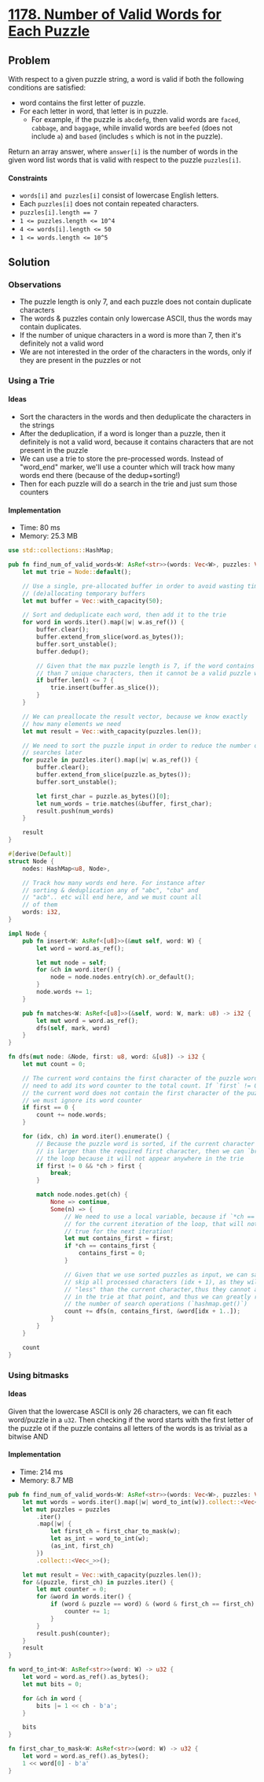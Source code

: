 # [1178. Number of Valid Words for Each Puzzle](https://leetcode.com/problems/number-of-valid-words-for-each-puzzle/)

## Problem

With respect to a given puzzle string, a word is valid if both the following
conditions are satisfied:

* word contains the first letter of puzzle.
* For each letter in word, that letter is in puzzle.
    * For example, if the puzzle is `abcdefg`, then valid words are `faced`,
      `cabbage`, and `baggage`, while invalid words are `beefed` (does not
      include `a`) and `based` (includes `s` which is not in the puzzle).

Return an array answer, where `answer[i]` is the number of words in the given
word list words that is valid with respect to the puzzle `puzzles[i]`.

#### Constraints

* `words[i]` an`d puzzles[i]` consist of lowercase English letters.
* Each `puzzles[i]` does not contain repeated characters.
* `puzzles[i].length == 7`
* `1 <= puzzles.length <= 10^4`
* `4 <= words[i].length <= 50`
* `1 <= words.length <= 10^5`

## Solution

### Observations

* The puzzle length is only 7, and each puzzle does not contain duplicate
  characters
* The words & puzzles contain only lowercase ASCII, thus the words may contain
  duplicates.
* If the number of unique characters in a word is more than 7, then it's
  definitely not a valid word
* We are not interested in the order of the characters in the words, only if
  they are present in the puzzles or not

### Using a Trie

#### Ideas

* Sort the characters in the words and then deduplicate the characters in the
  strings
* After the deduplication, if a word is longer than a puzzle, then it definitely
  is not a valid word, because it contains characters that are not present in
  the puzzle
* We can use a trie to store the pre-processed words. Instead of "word_end"
  marker, we'll use a counter which will track how many words end there (because
  of the dedup+sorting!)
* Then for each puzzle will do a search in the trie and just sum those counters

#### Implementation

* Time: 80 ms
* Memory: 25.3 MB

```rust
use std::collections::HashMap;

pub fn find_num_of_valid_words<W: AsRef<str>>(words: Vec<W>, puzzles: Vec<W>) -> Vec<i32> {
    let mut trie = Node::default();

    // Use a single, pre-allocated buffer in order to avoid wasting time in
    // (de)allocating temporary buffers
    let mut buffer = Vec::with_capacity(50);

    // Sort and deduplicate each word, then add it to the trie
    for word in words.iter().map(|w| w.as_ref()) {
        buffer.clear();
        buffer.extend_from_slice(word.as_bytes());
        buffer.sort_unstable();
        buffer.dedup();

        // Given that the max puzzle length is 7, if the word contains more
        // than 7 unique characters, then it cannot be a valid puzzle word
        if buffer.len() <= 7 {
            trie.insert(buffer.as_slice());
        }
    }

    // We can preallocate the result vector, because we know exactly
    // how many elements we need
    let mut result = Vec::with_capacity(puzzles.len());

    // We need to sort the puzzle input in order to reduce the number of
    // searches later
    for puzzle in puzzles.iter().map(|w| w.as_ref()) {
        buffer.clear();
        buffer.extend_from_slice(puzzle.as_bytes());
        buffer.sort_unstable();

        let first_char = puzzle.as_bytes()[0];
        let num_words = trie.matches(&buffer, first_char);
        result.push(num_words)
    }

    result
}

#[derive(Default)]
struct Node {
    nodes: HashMap<u8, Node>,

    // Track how many words end here. For instance after
    // sorting & deduplication any of "abc", "cba" and
    // "acb".. etc will end here, and we must count all
    // of them
    words: i32,
}

impl Node {
    pub fn insert<W: AsRef<[u8]>>(&mut self, word: W) {
        let word = word.as_ref();

        let mut node = self;
        for &ch in word.iter() {
            node = node.nodes.entry(ch).or_default();
        }
        node.words += 1;
    }

    pub fn matches<W: AsRef<[u8]>>(&self, word: W, mark: u8) -> i32 {
        let mut word = word.as_ref();
        dfs(self, mark, word)
    }
}

fn dfs(mut node: &Node, first: u8, word: &[u8]) -> i32 {
    let mut count = 0;

    // The current word contains the first character of the puzzle word, so we
    // need to add its word counter to the total count. If `first` != 0, then
    // the current word does not contain the first character of the puzzle, thus
    // we must ignore its word counter
    if first == 0 {
        count += node.words;
    }

    for (idx, ch) in word.iter().enumerate() {
        // Because the puzzle word is sorted, if the current character (i.e. `ch`)
        // is larger than the required first character, then we can `break` out of
        // the loop because it will not appear anywhere in the trie
        if first != 0 && *ch > first {
            break;
        }

        match node.nodes.get(ch) {
            None => continue,
            Some(n) => {
                // We need to use a local variable, because if `*ch == first`
                // for the current iteration of the loop, that will not be
                // true for the next iteration!
                let mut contains_first = first;
                if *ch == contains_first {
                    contains_first = 0;
                }

                // Given that we use sorted puzzles as input, we can safely
                // skip all processed characters (idx + 1), as they will be
                // "less" than the current character,thus they cannot appear
                // in the trie at that point, and thus we can greatly reduce
                // the number of search operations (`hashmap.get()`)
                count += dfs(n, contains_first, &word[idx + 1..]);
            }
        }
    }

    count
}
```

### Using bitmasks

#### Ideas

Given that the lowercase ASCII is only 26 characters, we can fit each
word/puzzle in a `u32`. Then checking if the word starts with the first letter
of the puzzle ot if the puzzle contains all letters of the words is as trivial
as a bitwise AND

#### Implementation

* Time: 214 ms
* Memory: 8.7 MB

```rust
pub fn find_num_of_valid_words<W: AsRef<str>>(words: Vec<W>, puzzles: Vec<W>) -> Vec<i32> {
    let mut words = words.iter().map(|w| word_to_int(w)).collect::<Vec<_>>();
    let mut puzzles = puzzles
        .iter()
        .map(|w| {
            let first_ch = first_char_to_mask(w);
            let as_int = word_to_int(w);
            (as_int, first_ch)
        })
        .collect::<Vec<_>>();

    let mut result = Vec::with_capacity(puzzles.len());
    for &(puzzle, first_ch) in puzzles.iter() {
        let mut counter = 0;
        for &word in words.iter() {
            if (word & puzzle == word) & (word & first_ch == first_ch) {
                counter += 1;
            }
        }
        result.push(counter);
    }
    result
}

fn word_to_int<W: AsRef<str>>(word: W) -> u32 {
    let word = word.as_ref().as_bytes();
    let mut bits = 0;

    for &ch in word {
        bits |= 1 << ch - b'a';
    }

    bits
}

fn first_char_to_mask<W: AsRef<str>>(word: W) -> u32 {
    let word = word.as_ref().as_bytes();
    1 << word[0] - b'a'
}
```
